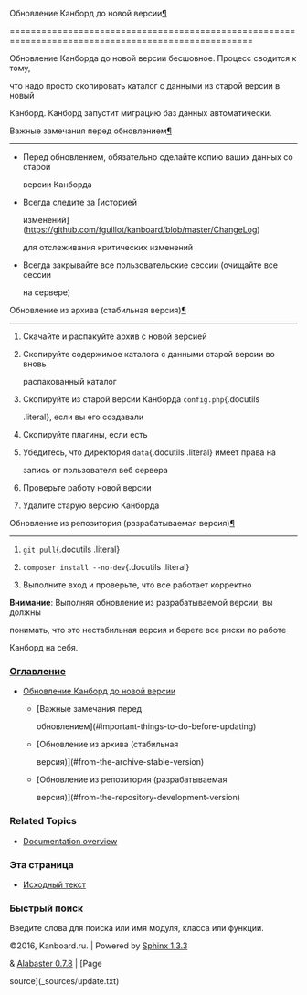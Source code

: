 Обновление Канборд до новой версии[¶](#upgrade-kanboard-to-a-new-version "Ссылка на этот заголовок")

====================================================================================================



Обновление Канборда до новой версии бесшовное. Процесс сводится к тому,

что надо просто скопировать каталог с данными из старой версии в новый

Канборд. Канборд запустит миграцию баз данных автоматически.



Важные замечания перед обновлением[¶](#important-things-to-do-before-updating "Ссылка на этот заголовок")

---------------------------------------------------------------------------------------------------------



-   Перед обновлением, обязательно сделайте копию ваших данных со старой

    версии Канборда



-   Всегда следите за [историей

    изменений](https://github.com/fguillot/kanboard/blob/master/ChangeLog)

    для отслеживания критических изменений



-   Всегда закрывайте все пользовательские сессии (очищайте все сессии

    на сервере)



Обновление из архива (стабильная версия)[¶](#from-the-archive-stable-version "Ссылка на этот заголовок")

--------------------------------------------------------------------------------------------------------



1.  Скачайте и распакуйте архив с новой версией



2.  Скопируйте содержимое каталога с данными старой версии во вновь

    распакованный каталог



3.  Скопируйте из старой версии Канборда `config.php`{.docutils

    .literal}, если вы его создавали



4.  Скопируйте плагины, если есть



5.  Убедитесь, что директория `data`{.docutils .literal} имеет права на

    запись от пользователя веб сервера



6.  Проверьте работу новой версии



7.  Удалите старую версию Канборда



Обновление из репозитория (разрабатываемая версия)[¶](#from-the-repository-development-version "Ссылка на этот заголовок")

--------------------------------------------------------------------------------------------------------------------------



1.  `git pull`{.docutils .literal}

2.  `composer install --no-dev`{.docutils .literal}

3.  Выполните вход и проверьте, что все работает корректно



**Внимание**: Выполняя обновление из разрабатываемой версии, вы должны

понимать, что это нестабильная версия и берете все риски по работе

Канборд на себя.



### [Оглавление](index.markdown)



-   [Обновление Канборд до новой версии](#)

    -   [Важные замечания перед

        обновлением](#important-things-to-do-before-updating)

    -   [Обновление из архива (стабильная

        версия)](#from-the-archive-stable-version)

    -   [Обновление из репозитория (разрабатываемая

        версия)](#from-the-repository-development-version)



### Related Topics



-   [Documentation overview](index.markdown)



### Эта страница



-   [Исходный текст](_sources/update.txt)



### Быстрый поиск



Введите слова для поиска или имя модуля, класса или функции.



©2016, Kanboard.ru. | Powered by [Sphinx 1.3.3](http://sphinx-doc.org/)

& [Alabaster 0.7.8](https://github.com/bitprophet/alabaster) | [Page

source](_sources/update.txt)

